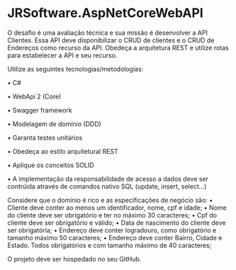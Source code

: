 # JRSoftware.AspNetCoreWebAPI
O desafio é uma avaliação técnica e sua missão é desenvolver a API Clientes.
Essa API deve disponibilizar o CRUD de clientes e o CRUD de Endereços como recurso da API.
Obedeça a arquitetura REST e utilize rotas para estabelecer a API e seu recurso. 

Utilize as seguintes tecnologias/metodologias:
 
•	C#

•	WebApi 2 (Core)

•	Swagger framework

•	Modelagem de domínio (DDD)

•	Garanta testes unitários

•	Obedeça ao estilo arquitetural REST

•	Aplique os conceitos SOLID

•	A implementação da responsabilidade de acesso a dados deve ser contrúida através de comandos nativo SQL (update, insert, select...)

 
Considere que o domínio é rico e as especificações de negócio são:
•	Cliente deve conter ao menos um identificador, nome, cpf e idade;
•	Nome do cliente deve ser obrigatório e ter no máximo 30 caracteres;
•	Cpf do cliente deve ser obrigatório e válido;
•	Data de nascimento do cliente deve ser obrigatória;
•	Endereço deve conter logradouro, como obrigatório e tamanho máximo 50 caracteres;
•	Endereço deve conter Bairro, Cidade e Estado. Todos obrigatórios e com tamanho máximo de 40 caracteres;

O projeto deve ser hospedado no seu GitHub.
